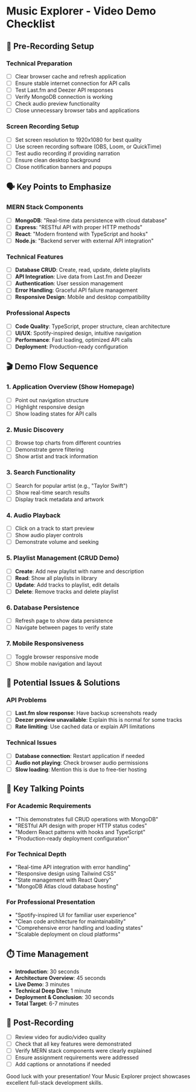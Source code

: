 # Music Explorer - Video Demo Checklist

## 🎥 **Pre-Recording Setup**

### Technical Preparation
- [ ] Clear browser cache and refresh application
- [ ] Ensure stable internet connection for API calls
- [ ] Test Last.fm and Deezer API responses
- [ ] Verify MongoDB connection is working
- [ ] Check audio preview functionality
- [ ] Close unnecessary browser tabs and applications

### Screen Recording Setup
- [ ] Set screen resolution to 1920x1080 for best quality
- [ ] Use screen recording software (OBS, Loom, or QuickTime)
- [ ] Test audio recording if providing narration
- [ ] Ensure clean desktop background
- [ ] Close notification banners and popups

## 🗣️ **Key Points to Emphasize**

### MERN Stack Components
- [ ] **MongoDB**: "Real-time data persistence with cloud database"
- [ ] **Express**: "RESTful API with proper HTTP methods"
- [ ] **React**: "Modern frontend with TypeScript and hooks"
- [ ] **Node.js**: "Backend server with external API integration"

### Technical Features
- [ ] **Database CRUD**: Create, read, update, delete playlists
- [ ] **API Integration**: Live data from Last.fm and Deezer
- [ ] **Authentication**: User session management
- [ ] **Error Handling**: Graceful API failure management
- [ ] **Responsive Design**: Mobile and desktop compatibility

### Professional Aspects
- [ ] **Code Quality**: TypeScript, proper structure, clean architecture
- [ ] **UI/UX**: Spotify-inspired design, intuitive navigation
- [ ] **Performance**: Fast loading, optimized API calls
- [ ] **Deployment**: Production-ready configuration

## 🎬 **Demo Flow Sequence**

### 1. Application Overview (Show Homepage)
- [ ] Point out navigation structure
- [ ] Highlight responsive design
- [ ] Show loading states for API calls

### 2. Music Discovery
- [ ] Browse top charts from different countries
- [ ] Demonstrate genre filtering
- [ ] Show artist and track information

### 3. Search Functionality
- [ ] Search for popular artist (e.g., "Taylor Swift")
- [ ] Show real-time search results
- [ ] Display track metadata and artwork

### 4. Audio Playback
- [ ] Click on a track to start preview
- [ ] Show audio player controls
- [ ] Demonstrate volume and seeking

### 5. Playlist Management (CRUD Demo)
- [ ] **Create**: Add new playlist with name and description
- [ ] **Read**: Show all playlists in library
- [ ] **Update**: Add tracks to playlist, edit details
- [ ] **Delete**: Remove tracks and delete playlist

### 6. Database Persistence
- [ ] Refresh page to show data persistence
- [ ] Navigate between pages to verify state

### 7. Mobile Responsiveness
- [ ] Toggle browser responsive mode
- [ ] Show mobile navigation and layout

## 🚨 **Potential Issues & Solutions**

### API Problems
- [ ] **Last.fm slow response**: Have backup screenshots ready
- [ ] **Deezer preview unavailable**: Explain this is normal for some tracks
- [ ] **Rate limiting**: Use cached data or explain API limitations

### Technical Issues
- [ ] **Database connection**: Restart application if needed
- [ ] **Audio not playing**: Check browser audio permissions
- [ ] **Slow loading**: Mention this is due to free-tier hosting

## 🎯 **Key Talking Points**

### For Academic Requirements
- "This demonstrates full CRUD operations with MongoDB"
- "RESTful API design with proper HTTP status codes"
- "Modern React patterns with hooks and TypeScript"
- "Production-ready deployment configuration"

### For Technical Depth
- "Real-time API integration with error handling"
- "Responsive design using Tailwind CSS"
- "State management with React Query"
- "MongoDB Atlas cloud database hosting"

### For Professional Presentation
- "Spotify-inspired UI for familiar user experience"
- "Clean code architecture for maintainability"
- "Comprehensive error handling and loading states"
- "Scalable deployment on cloud platforms"

## ⏱️ **Time Management**

- **Introduction**: 30 seconds
- **Architecture Overview**: 45 seconds  
- **Live Demo**: 3 minutes
- **Technical Deep Dive**: 1 minute
- **Deployment & Conclusion**: 30 seconds
- **Total Target**: 6-7 minutes

## 📱 **Post-Recording**

- [ ] Review video for audio/video quality
- [ ] Check that all key features were demonstrated
- [ ] Verify MERN stack components were clearly explained
- [ ] Ensure assignment requirements were addressed
- [ ] Add captions or annotations if needed

Good luck with your presentation! Your Music Explorer project showcases excellent full-stack development skills.